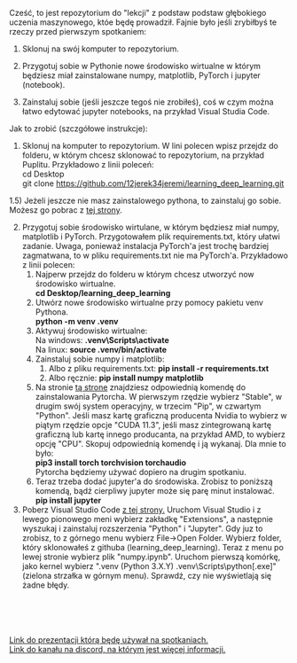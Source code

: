 Cześć, to jest repozytorium do "lekcji" z podstaw podstaw głębokiego uczenia maszynowego, któe będę prowadził. Fajnie było jeśli zrybiłbyś te rzeczy przed pierwszym spotkaniem:

1) Sklonuj na swój komputer to repozytorium.

2) Przygotuj sobie w Pythonie nowe środowisko wirtualne w którym będziesz miał zainstalowane numpy, matplotlib, PyTorch i jupyter (notebook).

3) Zainstaluj sobie (jeśli jeszcze tegoś nie zrobiłeś), coś w czym można łatwo edytować jupyter notebooks, na przykład Visual Studia Code.

Jak to zrobić (szczgółowe instrukcje):

1) Sklonuj na komputer to repozytorium. W lini polecen wpisz przejdz do folderu, w którym chcesz sklonować to repozytorium, na przykład Puplitu. Przykładowo z linii poleceń:<br>
 cd Desktop <br>
 git clone https://github.com/12jerek34jeremi/learning_deep_learning.git <br>

1.5) Jeżeli jeszcze nie masz zainstalowego pythona, to zainstaluj go sobie. Możesz go pobrac z <a href="https://www.python.org/downloads/release/python-3913">tej strony</a>.

2) Przygotuj sobie środowisko wirtulane, w którym będziesz miał numpy, matplotlib i PyTorch. Przygotowałem plik requirements.txt, który ułatwi zadanie. Uwaga, ponieważ instalacja PyTorch'a jest trochę bardziej zagmatwana, to w pliku requirements.txt nie ma PyTorch'a. Przykładowo z linii polecen:
   1) Najperw przejdz do folderu w którym chcesz utworzyć now środowisko wirtualne. <br>
        <b>cd Desktop/learning_deep_learning</b>
   2) Utwórz nowe środowisko wirtualne przy pomocy pakietu venv Pythona. <br>
      <b>python -m venv .venv</b>
   3) Aktywuj środowisko wirtualne:<br>
      Na windows: <b>.venv\Scripts\activate<br></b>
      Na linux: <b>source .venv/bin/activate</b><br>
   4) Zainstaluj sobie numpy i matplotlib:
      1) Albo z pliku requirements.txt:  <b>pip install -r requirements.txt</b> <br>
      2) Albo ręcznie: <b>pip install numpy matplotlib</b>
   5) Na stronie <a href="https://pytorch.org/">tą strone</a> znajdziesz odpowiednią komendę do zainstalowania Pytorcha. W pierwszym rzędzie wybierz "Stable", w drugim swój system operacyjny, w trzecim "Pip", w czwartym "Python". Jeśli masz kartę graficzną producenta Nvidia to wybierz w piątym rzędzie opcje "CUDA 11.3", jeśli masz zintegrowaną kartę graficzną lub kartę innego producanta, na przykład AMD, to wybierz opcję "CPU". Skopuj odpowiednią komendę i ją wykanaj. Dla mnie to było:<br>
      <b>pip3 install torch torchvision torchaudio</b><br>
     Pytorcha będziemy używać dopiero na drugim spotkaniu.
   6) Teraz trzeba dodać jupyter'a do środowiska. Zrobisz to poniższą komendą, bądź cierpliwy jupyter może się parę minut instalować. <br>
    <b>pip install jupyter</b>
3) Poberz Visual Studio Code <a href="https://code.visualstudio.com/download">z tej strony.</a> Uruchom Visual Studio i z lewego pionowego meni wybierz zakładkę "Extensions", a następnie wyszukaj i zainstaluj rozszerzenia "Python" i "Jupyter". Gdy juz to zrobisz, to z górnego menu wybierz File->Open Folder. Wybierz folder, który sklonowałeś z githuba (learning_deep_learning). Teraz z menu po lewej stronie wybierz plik "numpy.ipynb". Uruchom pierwszą komórkę, jako kernel wybierz ".venv (Python 3.X.Y) .venv\Scripts\python[.exe]" (zielona strzałka w górnym menu). Sprawdź, czy nie wyświetlają się żadne błędy.
<br>
<br>
<br>
<br>
<a href = "https://docs.google.com/presentation/d/1DOKdcR1Zl3T95eQKt2Pw6XzmVOncgPz4THhCsVtyN1E/edit?usp=sharing">Link do prezentacji którą będę używał na spotkaniach.</a><br>
<a href="https://discord.gg/7VngznpC">Link do kanału na discord, na którym jest więcej informacji.</a>

